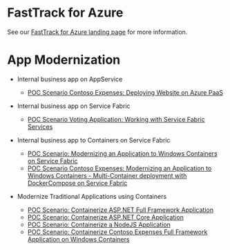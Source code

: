 # FastTrack for Azure

See our [FastTrack for Azure landing page](https://github.com/Azure/FastTrackForAzure) for more information.


# App Modernization

* Internal business app on AppService
    * [POC Scenario Contoso Expenses: Deploying Website on Azure PaaS](app-service/articles/app-service.md)

* Internal business app on Service Fabric
    * [POC Scenario Voting Application: Working with Service Fabric Services](service-fabric/articles/serivce-fabric.md)

* Internal business app to Containers on Service Fabric
    * [POC Scenario: Modernizing an Application to Windows Containers on Service Fabric](containers-on-service-fabric/articles/containers-on-service-fabric.md)
    * [POC Scenario Contoso Expenses: Modernizing an Application to Windows Containers - Multi-Container deployment with DockerCompose on Service Fabric](containers-on-service-fabric/articles/containers-on-service-fabric-with-compose.md)

* Modernize Traditional Applications using Containers
   * [POC Scenario: Containerize ASP.NET Full Framework Application](containers/articles/aspnet-fullframework.md)
   * [POC Scenario: Containerize ASP.NET Core Application](containers/articles/aspnet-core.md)
   * [POC Scenario: Containerize a NodeJS Application](containers/articles/node-todo.md)
   * [POC Scenario: Containerize Contoso Expenses Full Framework Application on Windows Containers](containers/articles/contoso-expenses-fullframework-win-containers.md)
